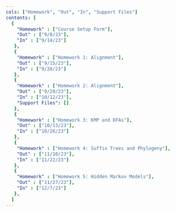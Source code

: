 ```yaml
---
cols: ["Homework", "Out", "In", "Support Files"]
contents: [
  {
    "Homework" : ["Course Setup Form"],
    "Out" : ["9/8/23"],
    "In" : ["9/14/23"]
   },
   {
    "Homework" : ["Homework 1: Alignment"],
    "Out" : ["9/15/23"],
    "In" : ["9/28/23"]
   },
   {
    "Homework" : ["Homework 2: Alignment"],
    "Out" : ["9/29/23"],
    "In" : ["10/12/23"],
    "Support Files": []
   },
   {
    "Homework" : ["Homework 3: KMP and DFAs"],
    "Out" : ["10/13/23"],
    "In" : ["10/26/23"]
   },
   {
    "Homework" : ["Homework 4: Suffix Trees and Phylogeny"],
    "Out" : ["11/10/23"],
    "In" : ["11/22/23"]
   },
   {
    "Homework" : ["Homework 5: Hidden Markov Models"],
    "Out" : ["11/27/23"],
    "In" : ["12/7/23"]
   },
  ]
---
```

<!-- link format (include braces) {"Homework 1: Alignment": "https://google.com"} -->
